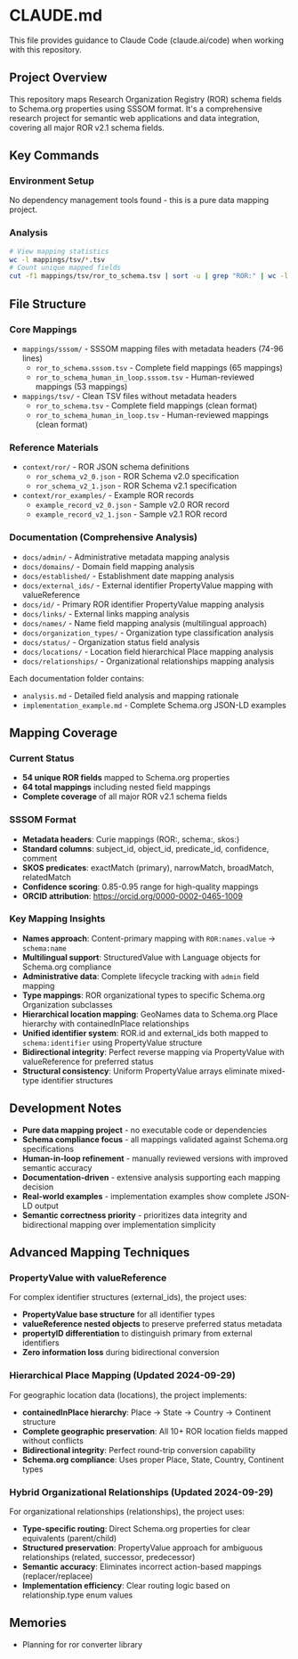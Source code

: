 # CLAUDE.md

This file provides guidance to Claude Code (claude.ai/code) when working with this repository.

## Project Overview

This repository maps Research Organization Registry (ROR) schema fields to Schema.org properties using SSSOM format. It's a comprehensive research project for semantic web applications and data integration, covering all major ROR v2.1 schema fields.

## Key Commands

### Environment Setup
No dependency management tools found - this is a pure data mapping project.

### Analysis
```bash
# View mapping statistics
wc -l mappings/tsv/*.tsv
# Count unique mapped fields
cut -f1 mappings/tsv/ror_to_schema.tsv | sort -u | grep "ROR:" | wc -l
```

## File Structure

### Core Mappings
- `mappings/sssom/` - SSSOM mapping files with metadata headers (74-96 lines)
  - `ror_to_schema.sssom.tsv` - Complete field mappings (65 mappings)
  - `ror_to_schema_human_in_loop.sssom.tsv` - Human-reviewed mappings (53 mappings)
- `mappings/tsv/` - Clean TSV files without metadata headers
  - `ror_to_schema.tsv` - Complete field mappings (clean format)
  - `ror_to_schema_human_in_loop.tsv` - Human-reviewed mappings (clean format)

### Reference Materials
- `context/ror/` - ROR JSON schema definitions
  - `ror_schema_v2_0.json` - ROR Schema v2.0 specification
  - `ror_schema_v2_1.json` - ROR Schema v2.1 specification
- `context/ror_examples/` - Example ROR records
  - `example_record_v2_0.json` - Sample v2.0 ROR record
  - `example_record_v2_1.json` - Sample v2.1 ROR record

### Documentation (Comprehensive Analysis)
- `docs/admin/` - Administrative metadata mapping analysis
- `docs/domains/` - Domain field mapping analysis
- `docs/established/` - Establishment date mapping analysis
- `docs/external_ids/` - External identifier PropertyValue mapping with valueReference
- `docs/id/` - Primary ROR identifier PropertyValue mapping analysis
- `docs/links/` - External links mapping analysis
- `docs/names/` - Name field mapping analysis (multilingual approach)
- `docs/organization_types/` - Organization type classification analysis
- `docs/status/` - Organization status field analysis
- `docs/locations/` - Location field hierarchical Place mapping analysis
- `docs/relationships/` - Organizational relationships mapping analysis

Each documentation folder contains:
- `analysis.md` - Detailed field analysis and mapping rationale
- `implementation_example.md` - Complete Schema.org JSON-LD examples

## Mapping Coverage

### Current Status
- **54 unique ROR fields** mapped to Schema.org properties
- **64 total mappings** including nested field mappings
- **Complete coverage** of all major ROR v2.1 schema fields

### SSSOM Format
- **Metadata headers**: Curie mappings (ROR:, schema:, skos:)
- **Standard columns**: subject_id, object_id, predicate_id, confidence, comment
- **SKOS predicates**: exactMatch (primary), narrowMatch, broadMatch, relatedMatch
- **Confidence scoring**: 0.85-0.95 range for high-quality mappings
- **ORCID attribution**: https://orcid.org/0000-0002-0465-1009

### Key Mapping Insights
- **Names approach**: Content-primary mapping with `ROR:names.value` → `schema:name`
- **Multilingual support**: StructuredValue with Language objects for Schema.org compliance
- **Administrative data**: Complete lifecycle tracking with `admin` field mapping
- **Type mappings**: ROR organizational types to specific Schema.org Organization subclasses
- **Hierarchical location mapping**: GeoNames data to Schema.org Place hierarchy with containedInPlace relationships
- **Unified identifier system**: ROR.id and external_ids both mapped to `schema:identifier` using PropertyValue structure
- **Bidirectional integrity**: Perfect reverse mapping via PropertyValue with valueReference for preferred status
- **Structural consistency**: Uniform PropertyValue arrays eliminate mixed-type identifier structures

## Development Notes

- **Pure data mapping project** - no executable code or dependencies
- **Schema compliance focus** - all mappings validated against Schema.org specifications
- **Human-in-loop refinement** - manually reviewed versions with improved semantic accuracy
- **Documentation-driven** - extensive analysis supporting each mapping decision
- **Real-world examples** - implementation examples show complete JSON-LD output
- **Semantic correctness priority** - prioritizes data integrity and bidirectional mapping over implementation simplicity

## Advanced Mapping Techniques

### PropertyValue with valueReference
For complex identifier structures (external_ids), the project uses:
- **PropertyValue base structure** for all identifier types
- **valueReference nested objects** to preserve preferred status metadata
- **propertyID differentiation** to distinguish primary from external identifiers
- **Zero information loss** during bidirectional conversion

### Hierarchical Place Mapping (Updated 2024-09-29)
For geographic location data (locations), the project implements:
- **containedInPlace hierarchy**: Place → State → Country → Continent structure
- **Complete geographic preservation**: All 10+ ROR location fields mapped without conflicts
- **Bidirectional integrity**: Perfect round-trip conversion capability
- **Schema.org compliance**: Uses proper Place, State, Country, Continent types

### Hybrid Organizational Relationships (Updated 2024-09-29)
For organizational relationships (relationships), the project uses:
- **Type-specific routing**: Direct Schema.org properties for clear equivalents (parent/child)
- **Structured preservation**: PropertyValue approach for ambiguous relationships (related, successor, predecessor)
- **Semantic accuracy**: Eliminates incorrect action-based mappings (replacer/replacee)
- **Implementation efficiency**: Clear routing logic based on relationship.type enum values

## Memories
- Planning for ror converter library
